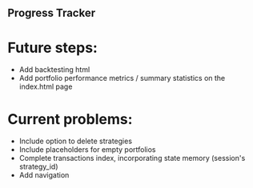 ## Progress Tracker
# Future steps:

- Add backtesting html
- Add portfolio performance metrics / summary statistics on the index.html page

# Current problems:

- Include option to delete strategies
- Include placeholders for empty portfolios
- Complete transactions index, incorporating state memory (session's strategy_id)
- Add navigation
